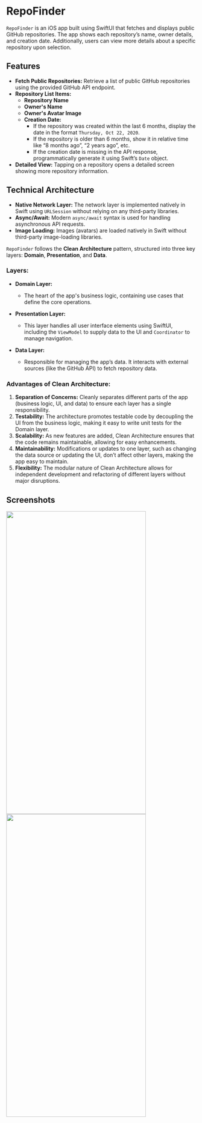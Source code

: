 # RepoFinder

`RepoFinder` is an iOS app built using SwiftUI that fetches and displays public GitHub repositories. The app shows each repository’s name, owner details, and creation date. Additionally, users can view more details about a specific repository upon selection.

## Features

- **Fetch Public Repositories:** Retrieve a list of public GitHub repositories using the provided GitHub API endpoint.
- **Repository List Items:**
  - **Repository Name**
  - **Owner's Name**
  - **Owner's Avatar Image**
  - **Creation Date:** 
    - If the repository was created within the last 6 months, display the date in the format `Thursday, Oct 22, 2020`.
    - If the repository is older than 6 months, show it in relative time like “8 months ago”, “2 years ago”, etc.
    - If the creation date is missing in the API response, programmatically generate it using Swift’s `Date` object.
- **Detailed View:** Tapping on a repository opens a detailed screen showing more repository information.

## Technical Architecture
- **Native Network Layer:** The network layer is implemented natively in Swift using `URLSession` without relying on any third-party libraries.
- **Async/Await:** Modern `async/await` syntax is used for handling asynchronous API requests.
- **Image Loading:** Images (avatars) are loaded natively in Swift without third-party image-loading libraries.

`RepoFinder` follows the **Clean Architecture** pattern, structured into three key layers: **Domain**, **Presentation**, and **Data**.

### Layers:

- **Domain Layer:** 
  - The heart of the app's business logic, containing use cases that define the core operations.
  
- **Presentation Layer:**
  - This layer handles all user interface elements using SwiftUI, including the `ViewModel` to supply data to the UI and `Coordinator` to manage navigation.

- **Data Layer:** 
  - Responsible for managing the app’s data. It interacts with external sources (like the GitHub API) to fetch repository data.

### Advantages of Clean Architecture:

1. **Separation of Concerns:** Cleanly separates different parts of the app (business logic, UI, and data) to ensure each layer has a single responsibility.
2. **Testability:** The architecture promotes testable code by decoupling the UI from the business logic, making it easy to write unit tests for the Domain layer.
3. **Scalability:** As new features are added, Clean Architecture ensures that the code remains maintainable, allowing for easy enhancements.
4. **Maintainability:** Modifications or updates to one layer, such as changing the data source or updating the UI, don’t affect other layers, making the app easy to maintain.
5. **Flexibility:** The modular nature of Clean Architecture allows for independent development and refactoring of different layers without major disruptions.

## Screenshots
<img src="https://github.com/user-attachments/assets/522044e5-bff3-4b75-a404-0a6e71a7af64" width="370" height="800"> <img src="https://github.com/user-attachments/assets/01c3ca42-b047-4dc8-bdd2-3a37e7738396" width="370" height="800">

